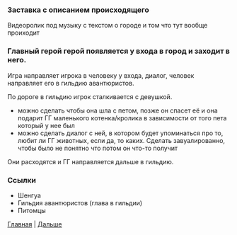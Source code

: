 ### Заставка с описанием происходящего

Видеоролик под музыку с текстом о городе и том что тут вообще проиходит

### Главный герой герой появляется у входа в город и заходит в него. 

Игра направляет игрока в человеку у входа, диалог, человек направляет его в гильдию авантюристов.

По дороге в гильдию игрок сталкивается с девушкой.
 - можно сделать чтобы она шла с петом, позже он спасет её и она подарит ГГ маленького котенка/кролика в зависимости от того пета который у нее был
 - можно сделать диалог с ней, в котором будет упоминаться про то, любит ли ГГ животных, если да, то каких. Сделать завуалированно, чтобы было не понятно что потом он что-то получит

Они расходятся и ГГ направляется дальше в гильдию.

### Ссылки
- Шенгуа
- Гильдия авантюристов (глава в гильдии)
- Питомцы

[Главная](../Story.md) | [Дальше](Part_2.md)